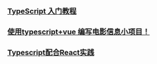 ### [TypeScript 入门教程](https://github.com/xcatliu/typescript-tutorial)
### [使用typescript+vue 编写电影信息小项目！](https://juejin.im/post/5bc2fd06e51d450e7903c783)
### [Typescript配合React实践](https://juejin.im/post/5bc49b59e51d450e5162d8ae)
